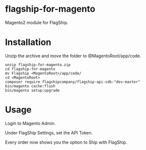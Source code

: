 # flagship-for-magento

Magento2 module for FlagShip.

# Installation

Unzip the archive and move the folder to @MagentoRoot/app/code.

```
unzip flagship-for-magento.zip
cd flagship-for-magento
mv Flagship <MagentoRoot>/app/code/
cd <MagentoRoot>
composer require flagshipcompany/flagship-api-sdk:"dev-master"
bin/magento cache:flush
bin/magento setup:upgrade
```

# Usage

Login to Magento Admin.

Under FlagShip Settings, set the API Token.

Every order now shows you the option to Ship with FlagShip.
